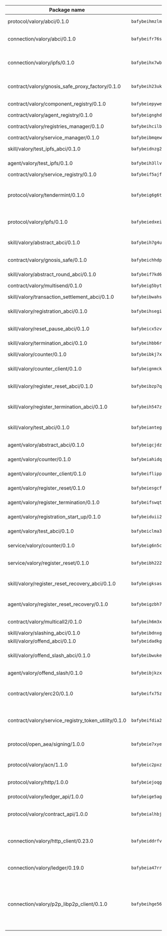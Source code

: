 | Package name                                                  | Package hash                                                  | Description                                                                                                                |
| ------------------------------------------------------------- | ------------------------------------------------------------- | -------------------------------------------------------------------------------------------------------------------------- |
| protocol/valory/abci/0.1.0                                    | `bafybeihmzlmmb4pdo3zkhg6ehuyaa4lhw7bfpclln2o2z7v3o6fcep26iu` | A protocol for ABCI requests and responses.                                                                                |
| connection/valory/abci/0.1.0                                  | `bafybeifr76slfcafev5kawm4bytv2vymbezx4mmwoaswjthekhbefw67f4` | connection to wrap communication with an ABCI server.                                                                      |
| connection/valory/ipfs/0.1.0                                  | `bafybeihx7wb5hngjobw2salzqqryrhxvmxfuw7o2npjyqd2talmh2flqeq` | A connection responsible for uploading and downloading files from IPFS.                                                    |
| contract/valory/gnosis_safe_proxy_factory/0.1.0               | `bafybeih23ukyrctpx4wcy57ddehqlpbllv2mplxdqxpheiaon6bhvaygye` | Gnosis Safe proxy factory (GnosisSafeProxyFactory) contract                                                                |
| contract/valory/component_registry/0.1.0                      | `bafybeiepywewigowj533f55orx7oys3kk5lgdc247p2267scqfyp4gnqle` | Component registry contract                                                                                                |
| contract/valory/agent_registry/0.1.0                          | `bafybeignghdk7oqvyg722gz66tbuj2vj4vkatguj4b6lf5fqzqxkktcke4` | Agent registry contract                                                                                                    |
| contract/valory/registries_manager/0.1.0                      | `bafybeihcilb27ekgoplmc43iog2zrus63fufql4rly2umbuj573nu3zpg4` | Registries Manager contract                                                                                                |
| contract/valory/service_manager/0.1.0                         | `bafybeibmqewfh5wnayopneyv4vx35n5k7loavzmcazyevntdoskw7vasom` | Service Manager contract                                                                                                   |
| skill/valory/test_ipfs_abci/0.1.0                             | `bafybeidnzg2dnmdtiphkljd7klw5obghlqcr5ar2y46xdwp6knd7tdljxq` | IPFS e2e testing application.                                                                                              |
| agent/valory/test_ipfs/0.1.0                                  | `bafybeih3llvefnvxv7i5ic5y6qsnk2b5pp2krks7urh4ko3mbkduceuyle` | Agent for testing the ABCI connection.                                                                                     |
| contract/valory/service_registry/0.1.0                        | `bafybeif5ajfi4djblbhrfu5h5emqtkh62gps3qzwltrxchwteosm5vulxm` | Service Registry contract                                                                                                  |
| protocol/valory/tendermint/0.1.0                              | `bafybeig6g6twajlwssfbfp5rlnu5mwzuu5kgak5cs4fich7rlkx6whesnu` | A protocol for communication between two AEAs to share tendermint configuration details.                                   |
| protocol/valory/ipfs/0.1.0                                    | `bafybeiedxeismnx3k5ty4mvvhlqideixlhqmi5mtcki4lxqfa7uqh7p33u` | A protocol specification for IPFS requests and responses.                                                                  |
| skill/valory/abstract_abci/0.1.0                              | `bafybeih7g4u554mquwsqi6a5gei3stjuxvovqyuqyoqhjs4sqkt6affiqq` | The abci skill provides a template of an ABCI application.                                                                 |
| contract/valory/gnosis_safe/0.1.0                             | `bafybeichhdp37gtc26v6uinxn6l65snrs6aw6orlytspmu52lkdpqodt5e` | Gnosis Safe (GnosisSafeL2) contract                                                                                        |
| skill/valory/abstract_round_abci/0.1.0                        | `bafybeif7kd6neikug662b57ecjwc2atw6isgasdbhynu44hlpiw37i2aum` | abstract round-based ABCI application                                                                                      |
| contract/valory/multisend/0.1.0                               | `bafybeig5byt5urg2d2bsecufxe5ql7f4mezg3mekfleeh32nmuusx66p4y` | MultiSend contract                                                                                                         |
| skill/valory/transaction_settlement_abci/0.1.0                | `bafybeibwahs2grlmqxegn3qqsumwj6ckhj5a347sc5yeuycb35td6eibzq` | ABCI application for transaction settlement.                                                                               |
| skill/valory/registration_abci/0.1.0                          | `bafybeihsegiqcs7qg2pwsy5qw2ppnhjeskq73eel4potqcusy5q2bcs55q` | ABCI application for common apps.                                                                                          |
| skill/valory/reset_pause_abci/0.1.0                           | `bafybeicx5zv2flezev2ibzqbaate46mzeq56nl5nnyurthq62i3idjumhe` | ABCI application for resetting and pausing app executions.                                                                 |
| skill/valory/termination_abci/0.1.0                           | `bafybeihbb6rauvl6cci4tt5xrfuir3xb7vftcbe7h2bui4pfclc66nwkwy` | Termination skill.                                                                                                         |
| skill/valory/counter/0.1.0                                    | `bafybeibkj7xf4kfogxhusvlbgzmsed4447uxwykvknadusx5swjwpnfxd4` | The ABCI Counter application example.                                                                                      |
| skill/valory/counter_client/0.1.0                             | `bafybeignmckuvyuzvnwuhuor7oewy6yu7mpqht6ot46tznwujj5uu5ghc4` | A client for the ABCI counter application.                                                                                 |
| skill/valory/register_reset_abci/0.1.0                        | `bafybeibzp7qvgnfkhogvsznh7k4tlgvh3ap7dunzjiokeea26meclbuzki` | ABCI application for dummy skill that registers and resets                                                                 |
| skill/valory/register_termination_abci/0.1.0                  | `bafybeih547zqga2lwyxqm5nhbi43lbnsuicmtq7dtt3timwqvrm4uraomi` | ABCI application for dummy skill that registers and resets                                                                 |
| skill/valory/test_abci/0.1.0                                  | `bafybeiantegatarvlqmgliqsxrsk664yp7asecwfjbglnwwkjv46zhsfri` | ABCI application for testing the ABCI connection.                                                                          |
| agent/valory/abstract_abci/0.1.0                              | `bafybeigcjdzwprbazd7gsh2sawd4xsnhl53bxgj6db7fuiura63fqnsg7y` | The abstract ABCI AEA - for testing purposes only.                                                                         |
| agent/valory/counter/0.1.0                                    | `bafybeiahidqceetjfbfwv3nt6sg3mrio72ru42ithtjzyldlgtuw66ftiq` | The ABCI Counter example as an AEA                                                                                         |
| agent/valory/counter_client/0.1.0                             | `bafybeiflippzeakw35jhoih6fremphknicrf46cwx7jbgmelcmuxdrweky` | The ABCI Counter example as an AEA                                                                                         |
| agent/valory/register_reset/0.1.0                             | `bafybeiesgcf7ib33ghl3foms5nsv2aoymv5wkeukvkc2quwio4spim5o6m` | Register reset to replicate Tendermint issue.                                                                              |
| agent/valory/register_termination/0.1.0                       | `bafybeifswqtp2kreypjmqazv3t2mr53giqijq2os4xzhycypl3uwkzcc7y` | Register terminate to test the termination feature.                                                                        |
| agent/valory/registration_start_up/0.1.0                      | `bafybeiduii2hvzlae4udqmggs4ki6xnyzq6dcokzf5udrrvpyui2rnupgu` | Registration start-up ABCI example.                                                                                        |
| agent/valory/test_abci/0.1.0                                  | `bafybeiclma3nfe7uiykj4b62c45oahsfdunzinqfml323osvq3zk7eupri` | Agent for testing the ABCI connection.                                                                                     |
| service/valory/counter/0.1.0                                  | `bafybeig6n5ctktih23dhib2otvbx3daxsvs73ketad6ebqptupguglfdhy` | A set of agents incrementing a counter                                                                                     |
| service/valory/register_reset/0.1.0                           | `bafybeibh222q6hibnfglks5caimnbjcnjdjfi2kqmbp4r2chv6nlgnasyy` | Test and debug tendermint reset mechanism.                                                                                 |
| skill/valory/register_reset_recovery_abci/0.1.0               | `bafybeigksasnic2bovizxl3bpj3sz55cq6fhuoo3isp25g7zcxmex45wf4` | ABCI application for dummy skill that registers and resets                                                                 |
| agent/valory/register_reset_recovery/0.1.0                    | `bafybeigzbh7voe4uooosbqyykqkxg6rlnax7bznipfafovctbfvot4q4te` | Agent to showcase hard reset as a recovery mechanism.                                                                      |
| contract/valory/multicall2/0.1.0                              | `bafybeih6m3xj47t4z4r6a4oi4n7wlg7os6wqkrhyz3xg6j3eghqwryg5de` | The MakerDAO multicall2 contract.                                                                                          |
| skill/valory/slashing_abci/0.1.0                              | `bafybeibdnxg5ty47agrat2s5joywpovrzcrdrrnhldgvijtd3iu3eoazmi` | Slashing skill.                                                                                                            |
| skill/valory/offend_abci/0.1.0                                | `bafybeidadkg2osdbqr2r3fktkdpyoyj6mcd6u5x3lc3lbirvlpbfy6sb2q` | Offend ABCI application.                                                                                                   |
| skill/valory/offend_slash_abci/0.1.0                          | `bafybeibwukep23ihydvwihifkbyxxfl4a4spdnmhrqvg6zkngu7tqo7uii` | ABCI application used in order to test the slashing abci                                                                   |
| agent/valory/offend_slash/0.1.0                               | `bafybeibjkzxbwpz4ovulpfj7hf6ojo72nlaay2jib44loaojcrtlow447q` | Offend and slash to test the slashing feature.                                                                             |
| contract/valory/erc20/0.1.0                                   | `bafybeifx75zp6tmzrpbumnfyiickjbekfyzkrf6zkjurua5m4p7xkwyzgm` | The scaffold contract scaffolds a contract to be implemented by the developer.                                             |
| contract/valory/service_registry_token_utility/0.1.0          | `bafybeifdia2y5546tvk6xzxeaqzf2n5n7dutj2hdzbgenxohaqhjtnjqm4` | The scaffold contract scaffolds a contract to be implemented by the developer.                                             |
| protocol/open_aea/signing/1.0.0                               | `bafybeie7xyems76v5b4wc2lmaidcujizpxfzjnnwdeokmhje53g7ym25ii` | A protocol for communication between skills and decision maker.                                                            |
| protocol/valory/acn/1.1.0                                     | `bafybeic2pxzfc3voxl2ejhcqyf2ehm4wm5gxvgx7bliloiqi2uppmq6weu` | The protocol used for envelope delivery on the ACN.                                                                        |
| protocol/valory/http/1.0.0                                    | `bafybeiejoqgv7finfxo3rcvvovrlj5ccrbgxodjq43uo26ylpowsa3llfe` | A protocol for HTTP requests and responses.                                                                                |
| protocol/valory/ledger_api/1.0.0                              | `bafybeige5agrztgzfevyglf7mb4o7pzfttmq4f6zi765y4g2zvftbyowru` | A protocol for ledger APIs requests and responses.                                                                         |
| protocol/valory/contract_api/1.0.0                            | `bafybeialhbjvwiwcnqq3ysxcyemobcbie7xza66gaofcvla5njezkvhcka` | A protocol for contract APIs requests and responses.                                                                       |
| connection/valory/http_client/0.23.0                          | `bafybeiddrfvomrmgvh5yuv2coq7ci72wcdf663stayi3m5aawnj4srggce` | The HTTP_client connection that wraps a web-based client connecting to a RESTful API specification.                        |
| connection/valory/ledger/0.19.0                               | `bafybeia47rr37ianvwsh77tjjpv3nwif5sywhhy2fbdshnz4a2icwln76a` | A connection to interact with any ledger API and contract API.                                                             |
| connection/valory/p2p_libp2p_client/0.1.0                     | `bafybeihge56dn3xep2dzomu7rtvbgo4uc2qqh7ljl3fubqdi2lq44gs5lq` | The libp2p client connection implements a tcp connection to a running libp2p node as a traffic delegate to send/receive envelopes to/from agents in the DHT. |
